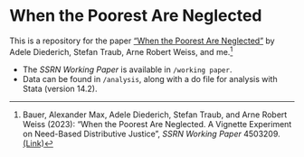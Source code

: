 # When the Poorest Are Neglected

This is a repository for the paper [“When the Poorest Are Neglected”](https://dx.doi.org/10.2139/ssrn.4503209) by Adele Diederich, Stefan Traub, Arne Robert Weiss, and me.[^1]

- The _SSRN Working Paper_ is available in `/working paper`.
- Data can be found in `/analysis`, along with a do file for analysis with Stata (version 14.2).

[^1]: Bauer, Alexander Max, Adele Diederich, Stefan Traub, and Arne Robert Weiss (2023): “When the Poorest Are Neglected. A Vignette Experiment on Need-Based Distributive Justice”, _SSRN Working Paper_ 4503209. [(Link)](https://dx.doi.org/10.2139/ssrn.4503209)
